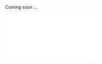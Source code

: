 Coming soon ...

![End to end multilingual evidence retrieval and fact verification system.](/assets/system_diagram_final.pdf)